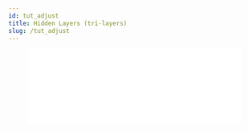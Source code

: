 ```yaml
---
id: tut_adjust
title: Hidden Layers (tri-layers)
slug: /tut_adjust
---
```


<figure class="video-container">
 <iframe src="//www.youtube.com/embed/haWVbrQ_T4Y" frameborder="0" allowfullscreen width="100%"></iframe>
 </figure>

